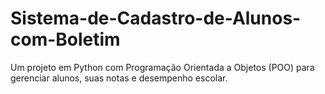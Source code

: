 # Sistema-de-Cadastro-de-Alunos-com-Boletim
Um projeto em Python com Programação Orientada a Objetos (POO) para gerenciar alunos, suas notas e desempenho escolar.
